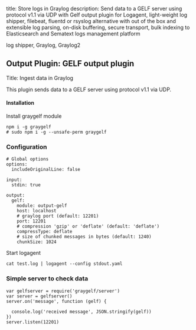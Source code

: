 title: Store logs in Graylog 
description: Send data to a GELF server using protocol v1.1 via UDP with Gelf output plugin for Logagent, light-weight log shipper, filebeat, fluentd or rsyslog alternative with out of the box and extensible log parsing, on-disk buffering, secure transport, bulk indexing to Elasticsearch and Sematext logs management platform

log shipper, Graylog, Graylog2

## Output Plugin: GELF output plugin
Title: Ingest data in Graylog  

This plugin sends data to a GELF server using protocol v1.1 via UDP.

#### Installation 

Install graygelf module 

```
npm i -g graygelf
# sudo npm i -g --unsafe-perm graygelf 
```

### Configuration

```
# Global options
options:
  includeOriginalLine: false

input:
  stdin: true

output: 
  gelf:
    module: output-gelf
    host: localhost
    # graylog port (default: 12201)
    port: 12201
    # compression 'gzip' or 'deflate' (default: 'deflate')
    compressType: deflate
    # size of chunked messages in bytes (default: 1240)
    chunkSize: 1024

```

Start logagent

```
cat test.log | logagent --config stdout.yaml
```

### Simple server to check data

```
var gelfserver = require('graygelf/server')
var server = gelfserver()
server.on('message', function (gelf) {
 
  console.log('received message', JSON.stringify(gelf))
})
server.listen(12201)
```
